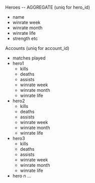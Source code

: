 Heroes -- AGGREGATE (uniq for hero_id)
 - name
 - winrate week
 - winrate month
 - winrate life
 - strength etc

Accounts (uniq for account_id)
 - matches played
 - hero1
   * kills
   * deaths
   * assists
   * winrate week
   * winrate month
   * winrate life
 - hero2
   * kills
   * deaths
   * assists
   * winrate week
   * winrate month
   * winrate life
 - hero3
   * kills
   * deaths
   * assists
   * winrate week
   * winrate month
   * winrate life
 - hero n
   ...


